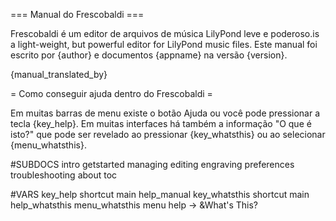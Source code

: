 === Manual do Frescobaldi ===

Frescobaldi é um editor de arquivos de música LilyPond leve e poderoso.is a light-weight, but powerful editor for LilyPond music files.
Este manual foi escrito por {author} e documentos {appname} na versão {version}.

{manual_translated_by}

= Como conseguir ajuda dentro do Frescobaldi =

Em muitas barras de menu existe o botão Ajuda ou você pode pressionar a tecla {key_help}.
Em muitas interfaces há também a informação "O que é isto?" que pode ser revelado ao pressionar {key_whatsthis} ou ao selecionar {menu_whatsthis}.


#SUBDOCS
intro
getstarted
managing
editing
engraving
preferences
troubleshooting
about
toc

#VARS
key_help shortcut main help_manual
key_whatsthis shortcut main help_whatsthis
menu_whatsthis menu help -> &What's This?

